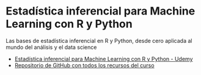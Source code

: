# Estadística inferencial para Machine Learning con R y Python
Las bases de estadística inferencial en R y Python, desde cero aplicada al mundo del análisis y el data science

- [Estadística inferencial para Machine Learning con R y Python - Udemy](https://www.udemy.com/course/estadisticainferencial/)
- [Repositorio de GitHub con todos los recursos del curso](https://github.com/joanby/estadistica-inferencial)